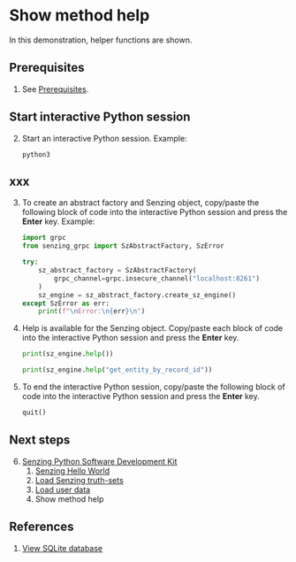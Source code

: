 # Show method help

In this demonstration,
helper functions are shown.

## Prerequisites

1. See [Prerequisites].

## Start interactive Python session

2. Start an interactive Python session.
   Example:

    ```console
    python3

    ```

## xxx

3. To create an abstract factory and Senzing object,
   copy/paste the following block of code into the interactive Python session
   and press the **Enter** key.
   Example:

    ```python
    import grpc
    from senzing_grpc import SzAbstractFactory, SzError

    try:
        sz_abstract_factory = SzAbstractFactory(
            grpc_channel=grpc.insecure_channel("localhost:8261")
        )
        sz_engine = sz_abstract_factory.create_sz_engine()
    except SzError as err:
        print(f"\nError:\n{err}\n")

    ```

1. Help is available for the Senzing object.
   Copy/paste each block of code into the interactive Python session
   and press the **Enter** key.

    ```python
    print(sz_engine.help())

    ```

    ```python
    print(sz_engine.help("get_entity_by_record_id"))

    ```

1. To end the interactive Python session,
   copy/paste the following block of code into the interactive Python session
   and press the **Enter** key.

    ```python
    quit()

    ```

## Next steps

6. [Senzing Python Software Development Kit]
    1. [Senzing Hello World]
    1. [Load Senzing truth-sets]
    1. [Load user data]
    1. Show method help

## References

1. [View SQLite database](coleifer-sqlite-web.md)

[Load Senzing truth-sets]: load-truthsets.md
[Load user data]: load-user-data.md
[Prerequisites]: hello-world.md#prerequisites
[Senzing Python Software Development Kit]: python-sdk.md
[Senzing Hello World]: hello-world.md

